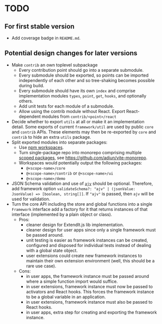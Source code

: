 # TODO

## For first stable version

* Add coverage badge in `README.md`.

## Potential design changes for later versions

* Make `contrib` an own toplevel subpackage
  - Every contribution point should go into a separate submodule.
  - Every submodule should be exported, so points can
    be imported independently of each other and so tree-shaking
    becomes possible during build.
  - Every submodule should have its own `index` and comprise implementation
    modules `types`, `point`, `get`, `hooks`, and optionally others.
  - Add unit tests for each module of a submodule.
  - Allow using the contrib module without React.
    Export React-dependent modules from `contrib/<point>/react`
* Decide whether to export `utils` at all or make it an implementation detail.
  Some exports of current `framework/util` are used by public `core` and
  `contrib` APIs. These elements may then be re-exported by `core` and
  `contrib` to hide an extra `utils` package.
* Split exported modules into separate packages:
  - Use [npm workspaces](https://docs.npmjs.com/cli/v7/using-npm/workspaces).
  - Turn single-package repo into monorepo comprising multiple 
    [scoped packages](https://docs.npmjs.com/creating-and-publishing-scoped-public-packages),
    see https://github.com/adiun/vite-monorepo.
  - Workspaces would potentially output the following packages: 
    + `@<scope-name>/core`
    + `@<scope-name>/contrib` or `@<scope-name>/ui`
    + `@<scope-name>/demo`
* JSON Schema validation and use of [`ajv`](https://ajv.js.org/) 
  should be optional. Therefore, add framework option 
  `validateSchema?: "ajv" | (jsonValue: JsonValue) => [boolean, string[]]`.
  If `"ajv"` is passed, then `ajv` will be used for validation.
* Turn the core API including the store and global functions into a single
  `Framework` interface add a factory for it that returns instances of that 
  interface (implemented by a plain object or class).
  - Pros: 
    + cleaner design for ExtendIt.js lib implementation.
    + cleaner design for user apps since only a single framework 
      must be passed around.
    + unit testing is easier as framework instances can be created, configured 
      and disposed for individual tests instead of dealing with a global state 
      object.
    + user extensions could create new framework instances to maintain their
      own extension environment (well, this should be a rare use case).
  - Cons:
    + in user apps, the framework instance must be passed around where a simple
      function import would suffice.
    + in user extensions, framework instance must now be passed to 
      activators and React hooks. This forces the framework instance to be a 
      global variable in an application.
    + in user extensions, framework instance must also be passed to React hooks.
    + in user apps, extra step for creating and exporting the framework 
      instance.
